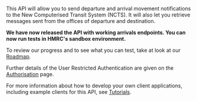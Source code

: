 This API will allow you to send departure and arrival movement notifications to the New Computerised Transit System (NCTS). It will also let you retrieve messages sent from the offices of departure and destination.

__We have now released the API with working arrivals endpoints. You can now run tests in HMRC's sandbox environment.__

To review our progress and to see what you can test, take at look at our [Roadmap](https://developer.qa.tax.service.gov.uk/roadmaps/common-transit-convention-traders-roadmap).

Further details of the User Restricted Authentication are given on the 
[Authorisation](https://developer.service.hmrc.gov.uk/api-documentation/docs/authorisation) page.

For more information about how to develop your own client applications, including example clients for this API, 
see [Tutorials](https://developer.service.hmrc.gov.uk/api-documentation/docs/tutorials).
